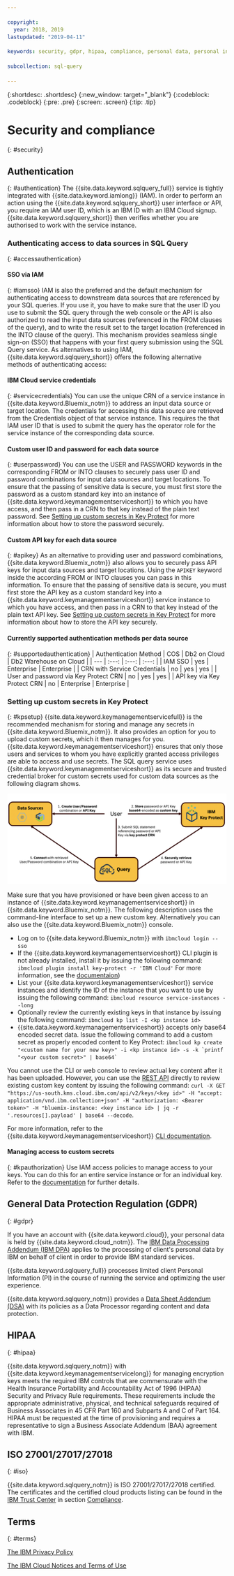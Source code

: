 ```yaml
---

copyright:
  year: 2018, 2019
lastupdated: "2019-04-11"

keywords: security, gdpr, hipaa, compliance, personal data, personal information, privacy policy, cloud notice, terms of use

subcollection: sql-query

---
```


{:shortdesc: .shortdesc}
{:new_window: target="_blank"}
{:codeblock: .codeblock}
{:pre: .pre}
{:screen: .screen}
{:tip: .tip}

# Security and compliance
{: #security}

## Authentication
{: #authentication}
The {{site.data.keyword.sqlquery_full}} service is tightly integrated with {{site.data.keyword.iamlong}} (IAM). In order to perform an action using the {{site.data.keyword.sqlquery_short}} user interface or API, you require an IAM user ID, which is an IBM ID with an IBM Cloud signup. {{site.data.keyword.sqlquery_short}} then verifies whether you are authorised to work with the service instance.

### Authenticating access to data sources in SQL Query
{: #accessauthentication}
#### SSO via IAM
{: #iamsso}
IAM is also the preferred and the default mechanism for authenticating access to downstream data sources that are referenced by your SQL queries. If you use it, you have to make sure that the user ID you use to submit the SQL query through the web console or the API is also authorized to read the input data sources (referenced in the  FROM clauses of the query), and to write the result set to the target location (referenced in the INTO clause of the query). This mechanism provides seamless single sign-on (SSO) that happens with your first query submission using the SQL Query service. As alternatives to using IAM, {{site.data.keyword.sqlquery_short}} offers the following alternative methods of authenticating access:

#### IBM Cloud service credentials
{: #servicecredentials}
You can use the unique CRN of a service instance in {{site.data.keyword.Bluemix_notm}} to address an input data source or target location. The credentials for accessing this data source are retrieved from the Credentials object of that service instance. This requires the that IAM user ID that is used to submit the query has the operator role for the service instance of the corresponding data source.

#### Custom user ID and password for each data source
{: #userpassword}
You can use the USER and PASSWORD keywords in the corresponding FROM or INTO clauses to securely pass user ID and password combinations for input data sources and target locations. To ensure that the passing of sensitive data is secure, you must first store the password as a custom standard key into an instance of {{site.data.keyword.keymanagementserviceshort}} to which you have access, and then pass in a CRN to that key instead of the plain text password. See [Setting up custom secrets in Key Protect](#kpsetup) for more information about how to store the password securely.

#### Custom API key for each data source
{: #apikey}
As an alternative to providing user and password combinations, {{site.data.keyword.Bluemix_notm}} also allows you to securely pass API keys for input data sources and target locations. Using the `APIKEY` keyword inside the according FROM or INTO clauses you can pass in this information. To ensure that the passing of sensitive data is secure, you must first store the API key as a custom standard key into a {{site.data.keyword.keymanagementserviceshort}} service instance to which you have access, and then pass in a CRN to that key instead of the plain text API key. See [Setting up custom secrets in Key Protect](#kpsetup) for more information about how to store the API key securely.

#### Currently supported authentication methods per data source
{: #supportedauthentication}
| Authentication Method                 | COS   | Db2 on Cloud | Db2 Warehouse on Cloud |
| ---                                   | :---: | :---:        | :---:                  |
| IAM SSO                               | yes   | Enterprise   | Enterprise             |
| CRN with Service Credentials          | no    | yes          | yes                    |
| User and password via Key Protect CRN | no    | yes          | yes                    |
| API key via Key Protect CRN           | no    | Enterprise   | Enterprise             |

### Setting up custom secrets in Key Protect
{: #kpsetup}
{{site.data.keyword.keymanagementservicefull}} is the recommended mechanism for storing and manage any secrets in {{site.data.keyword.Bluemix_notm}}. It also provides an option for you to upload custom secrets, which it then manages for you. {{site.data.keyword.keymanagementserviceshort}} ensures that only those users and services to whom you have explicitly granted access privileges are able to access and use secrets. The SQL query service uses {{site.data.keyword.keymanagementserviceshort}} as its secure and trusted credential broker for custom secrets used for custom data sources as the following diagram shows.

![Secure Credential Passing in SQL Query](accesssecrets.png)

Make sure that you have provisioned or have been given access to an instance of {{site.data.keyword.keymanagementserviceshort}} in {{site.data.keyword.Bluemix_notm}}. The following description uses the command-line interface to set up a new custom key. Alternatively you can also use the {{site.data.keyword.Bluemix_notm}} console.

- Log on to {{site.data.keyword.Bluemix_notm}} with `ibmcloud login --sso`
- If the {{site.data.keyword.keymanagementserviceshort}} CLI plugin is not already installed, install it by issuing the following command: `ibmcloud plugin install key-protect -r 'IBM Cloud'` For more information, see the [documentaion](/docs/services/key-protect?topic=key-protect-set-up-cli))
- List your {{site.data.keyword.keymanagementserviceshort}} service instances and identify the ID of the instance that you want to use by issuing the following command: `ibmcloud resource service-instances --long`
- Optionally review the currently existing keys in that instance by issuing the following command:  `ibmcloud kp list -I <kp instance id>`
- {{site.data.keyword.keymanagementserviceshort}} accepts only base64 encoded secret data. Issue the following command to add a custom secret as properly encoded content to Key Protect: ``ibmcloud kp create "<custom name for your new key>" -i <kp instance id> -s -k `printf "<your custom secret>" | base64` ``

You cannot use the CLI or web console to review actual key content after it has been uploaded. However, you can use the [REST API](https://cloud.ibm.com/apidocs/key-protect#retrieve-a-key-by-id) directly to review existing custom key content by issuing the following command: `curl -X GET "https://us-south.kms.cloud.ibm.com/api/v2/keys/<key id>" -H "accept: application/vnd.ibm.collection+json" -H "authorization: <Bearer token>" -H "bluemix-instance: <key instance id> | jq -r '.resources[].payload' | base64 --decode`.

For more information, refer to the {{site.data.keyword.keymanagementserviceshort}} [CLI documentation](/docs/services/key-protect?topic=key-protect-cli-reference#ibmcloud-kp-commands).

#### Managing access to custom secrets
{: #kpauthorization}
Use IAM access policies to manage access to your keys. You can do this for an entire service instance or for an individual key. Refer to the [documentation](/docs/services/key-protect?topic=key-protect-grant-access-keys) for further details.

## General Data Protection Regulation (GDPR)
{: #gdpr}

If you have an account with {{site.data.keyword.cloud}}, your personal data is held by {{site.data.keyword.cloud_notm}}. The [IBM Data Processing Addendum (IBM DPA)](https://www.ibm.com/support/customer/csol/terms/?cat=dpa) applies to the processing of client's personal data by IBM on behalf of client in order to provide IBM standard services.

{{site.data.keyword.sqlquery_full}} processes limited client Personal Information (PI) in the course of running the service and optimizing the user experience.

{{site.data.keyword.sqlquery_notm}} provides a [Data Sheet Addendum (DSA)](https://www.ibm.com/software/reports/compatibility/clarity-reports/report/html/softwareReqsForProduct?deliverableId=AC17FFB0B52911E7A9EB066095601ABB) with its policies as a Data Processor regarding content and data protection.

## HIPAA
{: #hipaa}

{{site.data.keyword.sqlquery_notm}} with {{site.data.keyword.keymanagementservicelong}} for managing encryption keys meets the required IBM controls that are commensurate with the Health Insurance Portability and Accountability Act of 1996 (HIPAA) Security and Privacy Rule requirements. These requirements include the appropriate administrative, physical, and technical safeguards required of Business Associates in 45 CFR Part 160 and Subparts A and C of Part 164. HIPAA must be requested at the time of provisioning and requires a representative to sign a Business Associate Addendum (BAA) agreement with IBM.

## ISO 27001/27017/27018
{: #iso}

{{site.data.keyword.sqlquery_notm}} is ISO 27001/27017/27018 certified. The certificates and the certified cloud products listing can be found in the [IBM Trust Center](https://www.ibm.com/trust) in section [Compliance](https://www.ibm.com/cloud/compliance).

## Terms
{: #terms}

[The IBM Privacy Policy](https://www.ibm.com/privacy/us/en/)

[The IBM Cloud Notices and Terms of Use](/docs/overview/terms-of-use?topic=overview-terms#terms)
